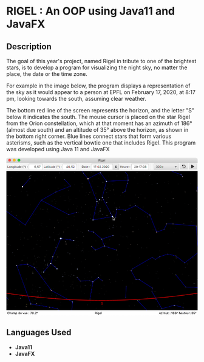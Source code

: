 <h1>RIGEL : An OOP using Java11 and JavaFX</h1>


<h2>Description</h2>

The goal of this year's project, named Rigel in tribute to one of the brightest stars, is to develop a program for visualizing the night sky, no matter the place, the date or the time zone. 

For example in the image below, the program displays a representation of the sky as it would appear to a person at EPFL on February 17, 2020, at 8:17 pm, looking towards the south, assuming clear weather. 

The bottom red line of the screen represents the horizon, and the letter "S" below it indicates the south. The mouse cursor is placed on the star Rigel from the Orion constellation, which at that moment has an azimuth of 186° (almost due south) and an altitude of 35° above the horizon, as shown in the bottom right corner. Blue lines connect stars that form various asterisms, such as the vertical bowtie one that includes Rigel. This program was developed using Java 11 and JavaFX

![Alt text](https://github.com/berradakech/RIGEL/blob/main/rigel%3B64.png)


<h2>Languages Used</h2>

- <b>Java11 </b> 
- <b>JavaFX </b> 

<!--
 ```diff
- text in red
+ text in green
! text in orange
# text in gray
@@ text in purple (and bold)@@
```
--!>
